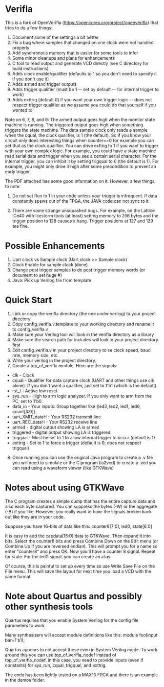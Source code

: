 # Verifla
This is a fork of OpenVerifla (https://opencores.org/project/openverifla) that tries to do a few things:

1) Document some of the settings a bit better
2) Fix a bug where samples that changed on one clock were not handled properly
3) Add synchronous memory that is easier for some tools to infer
4) Some minor cleanups and plans for enhancements
5) C tool to read output and generate VCD directly (see C directory for build instructions)
6) Adds clock enable/qualifier (defaults to 1 so you don't need to specify it if you don't use it)
7) Adds armed and trigger outputs
8) Adds trigger qualifier (must be 1 -- set by default -- for internal trigger to work)
9) Adds exttrig (default 0) if you want your own trigger logic -- does not respect
   trigger qualifier as we assume you could do that yourself if you wanted to

Note on 6, 7, 8, and 9: The armed output goes high when the monitor state machine is running.
The triggered output goes high when something triggers the state machine. The data
sample clock only reads a sample when the cqual, the clock qualifier, is 1 (the default).
So if you know your circuit only does interesting things when counter==0 for example
you can set that as the clock qualifier. You can drive exttrig to 1 if you want to
trigger with your own complex logic. For example, you could have a state machine
read serial data and trigger when you see a certain serial character. For the internal
trigger, you can inhibit it by setting trigqual to 0 (the default is 1). For example, you
might only drive it high after some precondition to prevent an early trigger.

The PDF attached has some good information on it. However, a few things to note:

1) Do not set Run to 1 in your code unless your trigger is infrequent. If data constantly
spews out of the FPGA, the JAVA code can not sync to it.

2) There are some strange unsquashed bugs. For example, on the Lattice iCe40
with Icestorm tools (at least) setting memory to 256 bytes and the trigger position to
128 causes a hang. Trigger positions at 127 and 129 are fine.

# Possible Enhancements
1) Uart clock vs Sample clock (Uart clock >> Sample clock)
2) Clock Enable for sample clock (done)
3) Change post trigger samples to do post trigger memory words (or document to set huge #)
4) Java: Pick up Verilog file from template

# Quick Start
1. Link or copy the verifla directory (the one under verilog) to your project directory
2. Copy config_verifla.v.template to your working directory and rename it to config_verifla.v
3. Make sure your Verilog tool will look in the verifla directory as a library
4. Make sure the search path for includes will look in your project directory first
5. Edit config_verifla.v in your project directory to se clock speed, baud rate, memory size, etc.
6. Write your verilog in the project directory.
7. Create a top_of_verifla module. Here are the signals:
* clk - Clock
* cqual - Qualifier for data capture clock (UART and other things use clk alone). If you don't want a qualifier, just set to 1'b1 (which is the default).
* rst_l - Active low reset.
* sys_run - High to arm logic analyzer. If you only want to arm from the PC, set to 1'b0.
* data_in - Your inputs. Group together like {led3, led2, led1, led0, count[3:0]}.
* uart_XMIT_dataH - Your RS232 transmit line
* uart_REC_dataH - Your RS232 receive line
* armed - digital output showing LA is armed
* triggered - digital output showing LA is triggered
* trigqual - Must be set to 1 to allow internal trigger to occur (default is 1)
* exttrig - Set to 1 to force a trigger (default is 0; does not respect trigqual)

8. Once running you can use the original Java program to create a .v file you will need to simulate or the C program (la2vcd) to create a .vcd you can read using a waveform viewer (like GTKWave)

# Notes about using GTKWave
The C program creates a simple dump that has the entire capture data and also each byte captured. You can suppress the bytes (-W) or the aggregate (-B) if you like. However, you really want to have the signals broken back out like they are in your code.

Suppose you have 16-bits of data like this:
   counter8[7:0], led0, state[6:0]

It is easy to add the capdata[15:0] data to GTKWave. Then expand it into bits. Select the
counter8 bits and press Combine Down on the Edit menu (or Combine Up if you are reversed endian).
This will prompt you for a name so enter "counter8" and press OK. Now you'll have a counter 8 signal. Repeat for state. For the led0 signal, you can create an alias.

Of course, this is painful to set up every time so use Write Save File on the File menu. This will save the layout for next time you load a VCD with the same format.

# Note about Quartus and possibly other synthesis tools
Quartus requires that you enable System Verilog for the config file parameters to work.

Many synthesizers will accept module definitions like this:
    module foo(input bar=1'b1);

Quartus appears to not accept these even in System Verilog mode. To work around this
you can use top_of_verifla_nodef instead of top_of_verifla_nodef. In this case,
you need to provide inputs (even if constants) for sys_run, cqual, trigqual, and exttrig.

The code has been lightly tested on a MAX10 FPGA and there is an example in the demos
folder.